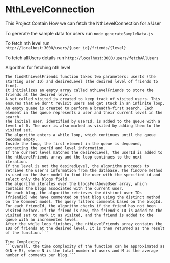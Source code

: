 # NthLevelConnection
This Project Contain How we can fetch the NthLevelConnection for a User 

To gererate the sample data for users
   run ``` node generateSampleData.js ```
   
To fetch nth level 
   run ``` http://localhost:3000/users/{user_id}/friends/{level}```
   
To fetch allUsers details
   run ```http://localhost:3000/users/fetchAllUsers```
   
Algorithm for fetching nth level 
   ```
  The findNthLevelFriends function takes two parameters: userId (the starting user ID) and desiredLevel (the desired level of friends to find). 
  It initializes an empty array called nthLevelFriends to store the friends at the desired level.
  A set called visited is created to keep track of visited users. This ensures that we don't revisit users and get stuck in an infinite loop.
  An empty queue is created to perform a breadth-first search. Each element in the queue represents a user and their current level in the search.
  The initial user, identified by userId, is added to the queue with a level of 0. The user is also marked as visited by adding them to the visited set.
  The algorithm enters a while loop, which continues until the queue becomes empty.
  Inside the loop, the first element in the queue is dequeued, extracting the userId and level information.
  If the current level matches the desiredLevel, the userId is added to the nthLevelFriends array and the loop continues to the next iteration.
  If the level is not the desiredLevel, the algorithm proceeds to retrieve the user's information from the database. The findOne method is used on the User model to find the user with the specified id and select only the blogs field.
  The algorithm iterates over the blogsForAboveUser array, which contains the blogs associated with the current user.
  For each blog, the algorithm retrieves the distinct user IDs (friendId) who have commented on that blog using the distinct method on the Comment model. The query filters comments based on the blogId.
  For each friendId, the algorithm checks if the friend has not been visited before. If the friend is new, the friend's ID is added to the visited set to mark it as visited, and the friend is added to the queue with an incremented level.
  After the while loop finishes, the nthLevelFriends array contains the IDs of friends at the desired level. It is then returned as the result of the function.```
 
Time Complexity
```Overall, the time complexity of the function can be approximated as O(N + M), where N is the total number of users and M is the average number of comments per blog.```
  

